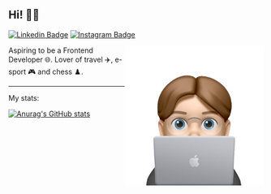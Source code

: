 ## Hi! 🐱‍💻

[![Linkedin Badge](https://img.shields.io/badge/-Jakub%20Klatt-0072b1?style=flat&logo=Linkedin&logoColor=white)](https://www.linkedin.com/in/jakubklatt/ "Connect on LinkedIn")
[![Instagram Badge](https://img.shields.io/badge/-Instagram-C13584?style=flat&logo=Instagram&logoColor=white)](https://www.instagram.com/kubaklatt/ "Follow on Instagram")

<a href="https://samujjwaal.me/"><img src="https://github.com/kubaklatt/kubaklatt/blob/main/laptop-removebg-preview.png" align="right" height="275" /></a>

Aspiring to be a Frontend Developer 🌐. Lover of travel ✈️, e-sport 🎮 and chess ♟️.


---

My stats:</summary>

[![Anurag's GitHub stats](https://github-readme-stats.vercel.app/api?username=kubaklatt&theme=dark&show_icons=true)](https://github.com/anuraghazra/github-readme-stats)
